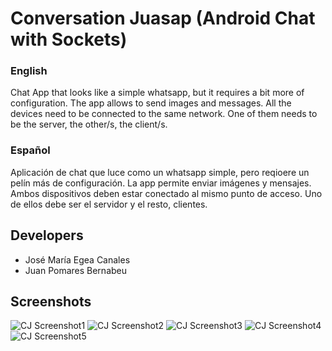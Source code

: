 # Conversation Juasap (Android Chat with Sockets)
### English

Chat App that looks like a simple whatsapp, but it requires a bit more of configuration. The app allows to send images and messages.
All the devices need to be connected to the same network.
One of them needs to be the server, the other/s, the client/s.

### Español

Aplicación de chat que luce como un whatsapp simple, pero reqioere un pelín más de configuración. La app permite enviar imágenes y mensajes.
Ambos dispositivos deben estar conectado al mismo punto de acceso. 
Uno de ellos debe ser el servidor y el resto, clientes.

## Developers

* José María Egea Canales
* Juan Pomares Bernabeu

## Screenshots

![CJ Screenshot1](./screenshots/juasap1.PNG?raw=true)
![CJ Screenshot2](./screenshots/juasap2.PNG?raw=true)
![CJ Screenshot3](./screenshots/juasap3.PNG?raw=true)
![CJ Screenshot4](./screenshots/juasap4.PNG?raw=true)
![CJ Screenshot5](./screenshots/juasap5.PNG?raw=true)